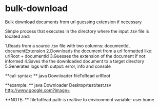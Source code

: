 # bulk-download
Bulk download documents from url guessing extension if necessary

Simple process that executes in the directory where the input .tsv file is located and:

1.Reads from a source .tsv file with two columns: documentId, documentExtension 
2.Downloads the document from a url formatted like: urlRoot + documentId
3.Guesses the extension of the document if not informed
4.Saves the the downloaded document to a target directory
5.Generates logs with output: error, info and console

**call syntax: ** java Downloader fileToRead urlRoot

**example: ** java Downloader Desktop/test/test.tsv http://www.google.com?image=

**NOTE: ** fileToRead path is realtive to environment variable: user.home
